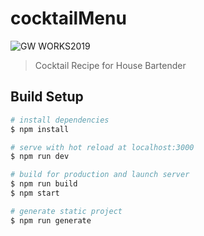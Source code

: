 # cocktailMenu

![GW WORKS2019](https://img.shields.io/badge/GW%20WORKS-2019-blueviolet.svg)

> Cocktail Recipe for House Bartender

## Build Setup

``` bash
# install dependencies
$ npm install

# serve with hot reload at localhost:3000
$ npm run dev

# build for production and launch server
$ npm run build
$ npm start

# generate static project
$ npm run generate
```
